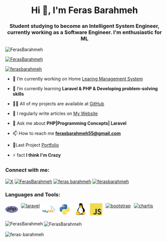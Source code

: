 <h1 align="center">Hi 👋, I'm Feras Barahmeh</h1>
<h3 align="center">Student studying to become an Intelligent System Engineer, currently working as a Software Engineer. I'm enthusiastic for ML</h3>

<p align="left"> <img src="https://komarev.com/ghpvc/?username=ferasbarahmeh&label=Profile%20views&color=0e75b6&style=flat" alt="FerasBarahmeh" /> </p>

<p align="left"> <a href="https://github.com/ryo-ma/github-profile-trophy"><img src="https://github-profile-trophy.vercel.app/?username=FerasBarahmeh" alt="FerasBarahmeh" /></a> </p>

<p align="left"> <a href="https://twitter.com/ferasbarahmeh" target="blank"><img src="https://img.shields.io/twitter/follow/ferasbarahmeh?logo=twitter&style=for-the-badge" alt="ferasbarahmeh" /></a> </p>

- 🔭 I’m currently working on Home [Learing Management System](https://github.com/FerasBarahmeh/LMS)

- 🌱 I’m currently learning **Laravel & PHP & Developing problem-solving skills**

- 👨‍💻 All of my projects are available at [GitHub](https://github.com/FerasBarahmeh)

- 📝 I regularly write articles on [My Website](https://FerasBarahmeh.github.io/Portfolio/)

- 💬 Ask me about **PHP|Programming Concepts| Laravel**

- 📫 How to reach me **ferasbarahmeh55@gmail.com**

- 📄Last Project [Portfolio](https://github.com/FerasBarahmeh/PortfolioHub)

- ⚡ fact **I think I'm Crazy**

<h3 align="left">Connect with me:</h3>
<p align="left">
<!-- X -->
<a href="https://twitter.com/FerasBarahmeh" target="blank"><img align="center" src="https://about.x.com/content/dam/about-twitter/x/large-x-logo.png.twimg.1920.svg" alt="X" height="30" width="40" /></a> <!-- Linkein -->
<a href="https://linkedin.com/in/FerasBarahmeh" target="blank"><img align="center" src="https://raw.githubusercontent.com/rahuldkjain/github-profile-readme-generator/master/src/images/icons/Social/linked-in-alt.svg" alt="FerasBarahmeh" height="30" width="40" /></a> <!-- Youtube -->
<a href="https://www.youtube.com/channel/UCXpUm0ljpBMaleEoiwNGe5A" target="blank"><img align="center" src="https://raw.githubusercontent.com/rahuldkjain/github-profile-readme-generator/master/src/images/icons/Social/youtube.svg" alt="feras barahmeh" height="30" width="40" /></a><!-- Leetcode -->
<a href="https://www.leetcode.com/ferasbarahmeh" target="blank"><img align="center" src="https://raw.githubusercontent.com/rahuldkjain/github-profile-readme-generator/master/src/images/icons/Social/leet-code.svg" alt="ferasbarahmeh" height="30" width="40" /></a>
</p>

<h3 align="left">Languages and Tools:</h3>
<p align="left" style='display:flex; gap: 10px; flex-wrap: wrap;'> 
<!-- Start PHP -->
<a href="https://www.php.net" target="_blank" rel="noreferrer"> <img src="https://raw.githubusercontent.com/devicons/devicon/master/icons/php/php-original.svg" alt="php" width="40" height="40"/> </a>
<!-- Start laravel -->
  <a href="https://laravel.com/" target="_blank" rel="noreferrer"> <img src="https://laravel.com/img/logomark.min.svg" alt="laravel" width="40" height="40"/> </a>  
  <!-- Start MySQL -->
  <a href="https://www.mysql.com/" target="_blank" rel="noreferrer"> <img src="https://raw.githubusercontent.com/devicons/devicon/master/icons/mysql/mysql-original-wordmark.svg" alt="mysql" width="40" height="40"/> </a>  
  <!-- Start Python -->
  <a href="https://www.python.org" target="_blank" rel="noreferrer"> <img src="https://raw.githubusercontent.com/devicons/devicon/master/icons/python/python-original.svg" alt="python" width="40" height="40"/> </a>
<!-- Start Linux -->
<a href="https://www.linux.org/" target="_blank" rel="noreferrer"> <img src="https://raw.githubusercontent.com/devicons/devicon/master/icons/linux/linux-original.svg" alt="linux" width="40" height="40"/> </a>
<!-- Start JS -->
<a href="https://developer.mozilla.org/en-US/docs/Web/JavaScript" target="_blank" rel="noreferrer"> <img src="https://raw.githubusercontent.com/devicons/devicon/master/icons/javascript/javascript-original.svg" alt="javascript" width="40" height="40"/> </a>
<!-- start bootstrap -->
<a href="https://getbootstrap.com" target="_blank" rel="noreferrer"> <img src="https://assets-global.website-files.com/62865614b39c464b76d339aa/650c6cc436d4b956acb9dca1_Bootstrap_logo-minimal-min.svg" alt="bootstrap" width="40" height="40"/> </a>
<!-- Start chart.js -->
<a href="https://www.chartjs.org" target="_blank" rel="noreferrer"> <img src="https://www.chartjs.org/media/logo-title.svg" alt="chartjs" width="40" height="40"/> </a></p>

<p><img align="left" src="https://github-readme-stats.vercel.app/api/top-langs?username=FerasBarahmeh&show_icons=true&locale=en&layout=compact" alt="FerasBarahmeh" /></p>

<p>&nbsp;<img align="center" src="https://github-readme-stats.vercel.app/api?username=FerasBarahmeh&show_icons=true&locale=en" alt="FerasBarahmeh" /></p>

<p><img align="center" src="https://github-readme-streak-stats.herokuapp.com/?user=FerasBarahmeh&" alt="feras-barahmeh" /></p>
